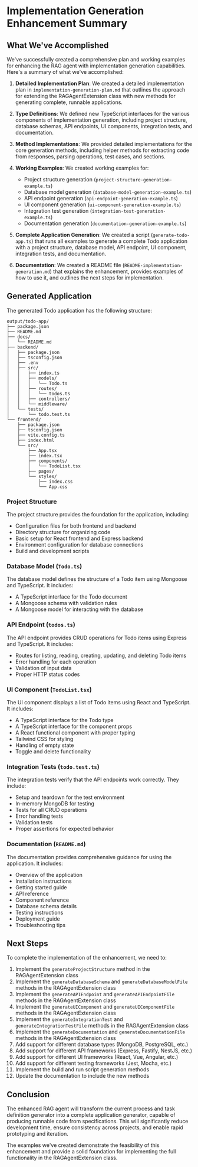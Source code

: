 # Implementation Generation Enhancement Summary

## What We've Accomplished

We've successfully created a comprehensive plan and working examples for enhancing the RAG agent with implementation generation capabilities. Here's a summary of what we've accomplished:

1. **Detailed Implementation Plan**: We created a detailed implementation plan in `implementation-generation-plan.md` that outlines the approach for extending the RAGAgentExtension class with new methods for generating complete, runnable applications.

2. **Type Definitions**: We defined new TypeScript interfaces for the various components of implementation generation, including project structure, database schemas, API endpoints, UI components, integration tests, and documentation.

3. **Method Implementations**: We provided detailed implementations for the core generation methods, including helper methods for extracting code from responses, parsing operations, test cases, and sections.

4. **Working Examples**: We created working examples for:
   - Project structure generation (`project-structure-generation-example.ts`)
   - Database model generation (`database-model-generation-example.ts`)
   - API endpoint generation (`api-endpoint-generation-example.ts`)
   - UI component generation (`ui-component-generation-example.ts`)
   - Integration test generation (`integration-test-generation-example.ts`)
   - Documentation generation (`documentation-generation-example.ts`)

5. **Complete Application Generation**: We created a script (`generate-todo-app.ts`) that runs all examples to generate a complete Todo application with a project structure, database model, API endpoint, UI component, integration tests, and documentation.

6. **Documentation**: We created a README file (`README-implementation-generation.md`) that explains the enhancement, provides examples of how to use it, and outlines the next steps for implementation.

## Generated Application

The generated Todo application has the following structure:

```
output/todo-app/
├── package.json
├── README.md
├── docs/
│   └── README.md
├── backend/
│   ├── package.json
│   ├── tsconfig.json
│   ├── .env
│   ├── src/
│   │   ├── index.ts
│   │   ├── models/
│   │   │   └── Todo.ts
│   │   ├── routes/
│   │   │   └── todos.ts
│   │   ├── controllers/
│   │   └── middleware/
│   └── tests/
│       └── todo.test.ts
└── frontend/
    ├── package.json
    ├── tsconfig.json
    ├── vite.config.ts
    ├── index.html
    └── src/
        ├── App.tsx
        ├── index.tsx
        ├── components/
        │   └── TodoList.tsx
        ├── pages/
        └── styles/
            ├── index.css
            └── App.css
```

### Project Structure

The project structure provides the foundation for the application, including:

- Configuration files for both frontend and backend
- Directory structure for organizing code
- Basic setup for React frontend and Express backend
- Environment configuration for database connections
- Build and development scripts

### Database Model (`Todo.ts`)

The database model defines the structure of a Todo item using Mongoose and TypeScript. It includes:

- A TypeScript interface for the Todo document
- A Mongoose schema with validation rules
- A Mongoose model for interacting with the database

### API Endpoint (`todos.ts`)

The API endpoint provides CRUD operations for Todo items using Express and TypeScript. It includes:

- Routes for listing, reading, creating, updating, and deleting Todo items
- Error handling for each operation
- Validation of input data
- Proper HTTP status codes

### UI Component (`TodoList.tsx`)

The UI component displays a list of Todo items using React and TypeScript. It includes:

- A TypeScript interface for the Todo type
- A TypeScript interface for the component props
- A React functional component with proper typing
- Tailwind CSS for styling
- Handling of empty state
- Toggle and delete functionality

### Integration Tests (`todo.test.ts`)

The integration tests verify that the API endpoints work correctly. They include:

- Setup and teardown for the test environment
- In-memory MongoDB for testing
- Tests for all CRUD operations
- Error handling tests
- Validation tests
- Proper assertions for expected behavior

### Documentation (`README.md`)

The documentation provides comprehensive guidance for using the application. It includes:

- Overview of the application
- Installation instructions
- Getting started guide
- API reference
- Component reference
- Database schema details
- Testing instructions
- Deployment guide
- Troubleshooting tips

## Next Steps

To complete the implementation of the enhancement, we need to:

1. Implement the `generateProjectStructure` method in the RAGAgentExtension class
2. Implement the `generateDatabaseSchema` and `generateDatabaseModelFile` methods in the RAGAgentExtension class
3. Implement the `generateAPIEndpoint` and `generateAPIEndpointFile` methods in the RAGAgentExtension class
4. Implement the `generateUIComponent` and `generateUIComponentFile` methods in the RAGAgentExtension class
5. Implement the `generateIntegrationTest` and `generateIntegrationTestFile` methods in the RAGAgentExtension class
6. Implement the `generateDocumentation` and `generateDocumentationFile` methods in the RAGAgentExtension class
7. Add support for different database types (MongoDB, PostgreSQL, etc.)
8. Add support for different API frameworks (Express, Fastify, NestJS, etc.)
9. Add support for different UI frameworks (React, Vue, Angular, etc.)
10. Add support for different testing frameworks (Jest, Mocha, etc.)
11. Implement the build and run script generation methods
12. Update the documentation to include the new methods

## Conclusion

The enhanced RAG agent will transform the current process and task definition generator into a complete application generator, capable of producing runnable code from specifications. This will significantly reduce development time, ensure consistency across projects, and enable rapid prototyping and iteration.

The examples we've created demonstrate the feasibility of this enhancement and provide a solid foundation for implementing the full functionality in the RAGAgentExtension class. 